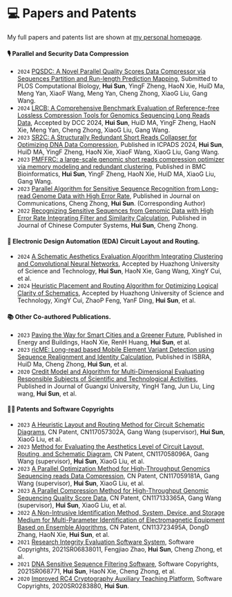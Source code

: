 
# 💻 Papers and Patents

My full papers and patents list are shown at [my personal homepage](https://fahaihi.github.io).

#### 🎙 Parallel and Security Data Compression
- ``2024`` [PQSDC: A Novel Parallel Quality Scores Data Compressor via Sequences Partition and Run-length Prediction Mapping](https://github.com/fahaihi/PQSDC), Submitted to PLOS Computational Biology, **Hui Sun**, YingF Zheng, HaoN Xie, HuiD Ma, Meng Yan, XiaoF Wang, Meng Yan, Cheng Zhong, XiaoG Liu, Gang Wang.
- ``2024`` [LRCB: A Comprehensive Benchmark Evaluation of Reference-free Lossless Compression Tools for Genomics Sequencing Long Reads Data](https://github.com/fahaihi/LRCB), Accepted by DCC 2024, **Hui Sun**, HuiD MA, YingF Zheng, HaoN Xie, Meng Yan, Cheng Zhong, XiaoG Liu, Gang Wang.
- ``2023`` [SR2C: A Structurally Redundant Short Reads Collapser for Optimizing DNA Data Compression](https://github.com/fahaihi/SR2C), Published in ICPADS 2024, **Hui Sun**, HuiD MA, YingF Zheng, HaoN Xie, XiaoF Wang, XiaoG Liu, Gang Wang.
- ``2023`` [PMFFRC: a large-scale genomic short reads compression optimizer via memory modeling and redundant clustering](https://github.com/fahaihi/PMFFRC), Published in BMC Bioinformatics, **Hui Sun**, YingF Zheng, HaoN Xie, HuiD MA, XiaoG Liu, Gang Wang.
- ``2023`` [Parallel Algorithm for Sensitive Sequence Recognition from Long-read Genome Data with High Error Rate](https://github.com/fahaihi/SH_Code/blob/master/CV_INFO/CGPU_F3SR.pdf), Published in Journal on Communications, Cheng Zhong, **Hui Sun**. (Corresponding Author)
- ``2022`` [Recognizing Sensitive Sequences from Genomic Data with High Error Rate Integrating Filter and Similarity Calculation](https://github.com/fahaihi/SH_Code/blob/master/CV_INFO/CGPU_F3SR.pdf), Published in Journal of Chinese Computer Systems, **Hui Sun**, Cheng Zhong.


#### 👄 Electronic Design Automation (EDA) Circuit Layout and Routing.
- ``2024`` [A Schematic Aesthetics Evaluation Algorithm Integrating Clustering and Convolutional Neural Networks](), Accepted by Huazhong University of Science and Technology, **Hui Sun**, HaoN Xie, Gang Wang, XingY Cui, et al.
- ``2024`` [Heuristic Placement and Routing Algorithm for Optimizing Logical Clarity of Schematics](), Accepted by Huazhong University of Science and Technology, XingY Cui, ZhaoP Feng, YanF Ding, **Hui Sun**, et al.

#### 📚 Other Co-authored Publications.  
- ``2023`` [Paving the Way for Smart Cities and a Greener Future](https://github.com/fahaihi/SH_Code/blob/master/CV_INFO/XHN_1.pdf), Published in Energy and Buildings, HaoN Xie, RenH Huang, **Hui Sun**, et al.
- ``2023`` [ricME: Long-read based Mobile Element Variant Detection using Sequence Realignment and Identity Calculation](https://github.com/fahaihi/SH_Code/blob/master/CV_INFO/ricME.pdf), Published in ISBRA, HuiD Ma, Cheng Zhong, **Hui Sun**, et al.
- ``2020`` [Credit Model and Algorithm for Multi-Dimensional Evaluating Responsible Subjects of Scientific and Technological Activities](hhttps://github.com/fahaihi/SH_Code/blob/master/CV_INFO/TYH_1.pdf), Published in Journal of Guangxi University, YingH Tang, Jun Liu, Ling wang, **Hui Sun**, et al.


#### 🧑‍🎨 Patents and Software Copyrights
- ``2023`` [A Heuristic Layout and Routing Method for Circuit Schematic Diagrams](), CN Patent, CN117057302A, Gang Wang (supervisor), **Hui Sun**, XiaoG Liu, et al. 
- ``2023`` [ Method for Evaluating the Aesthetics Level of Circuit Layout, Routing, and Schematic Diagram](), CN Patent, CN117058096A, Gang Wang (supervisor), **Hui Sun**, XiaoG Liu, et al. 
- ``2023`` [A Parallel Optimization Method for High-Throughput Genomics Sequencing reads Data Compression](), CN Patent, CN117059181A, Gang Wang (supervisor), **Hui Sun**, XiaoG Liu, et al. 
- ``2023`` [A Parallel Compression Method for High-Throughput Genomic Sequencing Quality Score Data](), CN Patent, CN117133365A, Gang Wang (supervisor), **Hui Sun**, XiaoG Liu, et al. 
- ``2022`` [A Non-Intrusive Identification Method, System, Device, and Storage Medium for Multi-Parameter Identification of Electromagnetic Equipment Based on Ensemble Algorithms](), CN Patent, CN113723495A, DongD Zhang, HaoN Xie, **Hui Sun**, et al. 
- ``2021`` [Research Integrity Evaluation Software System](), Software Copyrights, 2021SR06838011, Fengjiao Zhao, **Hui Sun**, Cheng Zhong, et al.
- ``2021`` [DNA Sensitive Sequence Filtering Software](), Software Copyrights, 2021SR068771, **Hui Sun**, HaoN Xie, Cheng Zhong, et al.
- ``2020`` [Improved RC4 Cryptography Auxiliary Teaching Platform](), Software Copyrights, 2020SR0283880, **Hui Sun**.